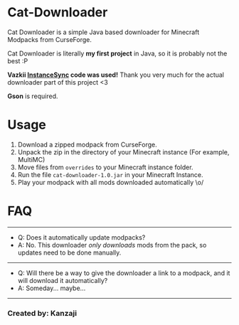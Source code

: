 # Cat-Downloader
Cat Downloader is a simple Java based downloader for Minecraft Modpacks from CurseForge.

Cat Downloader is literally **my first project** in Java, so it is probably not the best :P

**Vazkii [InstanceSync](https://github.com/Vazkii/InstanceSync) code was used!** Thank you very much for the actual downloader part of this project <3

**Gson** is required.

# Usage
1. Download a zipped modpack from CurseForge.
2. Unpack the zip in the directory of your Minecraft instance (For example, MultiMC)
3. Move files from `overrides` to your Minecraft instance folder.
4. Run the file `cat-downloader-1.0.jar` in your Minecraft Instance.
5. Play your modpack with all mods downloaded automatically \o/

# FAQ
---
- Q: Does it automatically update modpacks?
- A: No. This downloader *only downloads* mods from the pack, so updates need to be done manually.
---
- Q: Will there be a way to give the downloader a link to a modpack, and it will download it automatically?
- A: Someday... maybe...
---
### Created by: Kanzaji
